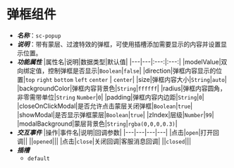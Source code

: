 # 弹框组件

- ***名称***：`sc-popup`
- ***说明***：带有蒙层、过渡特效的弹框，可使用插槽添加需要显示的内容并设置显示位置。
- ***功能属性***
  |属性名|说明|数据类型|默认值|
  |---|---|:---:|:---:|
  |modelValue|双向绑定值，控制弹框是否显示|`Boolean`|`false`|
  |direction|弹框内容显示的位置|`top` `right` `bottom` `left` `center` | `center`|
  |size|弹框内容大小|`String`|`auto`|
  |backgroundColor|弹框内容背景色|`String`|`ffffff`|
  |radius|弹框内容圆角，非零需带单位|`String` `Number`|`0`|
  |padding|弹框内容内边距|`String`|`0`|
  |closeOnClickModal|是否允许点击蒙层关闭弹框|`Boolean`|`true`|
  |showModal|是否显示弹框蒙层|`Boolean`|`true`|
  |zIndex|层级|`Number`|`99`|
  |modalBackground|蒙层背景色|`String`|`rgba(0,0,0,0.3)`|
- ***交互事件***
  |操作|事件名|说明|回调参数|
  |---|---|---|---|
  |点击|`open`|打开回调||
  ||`opened`|||
  |点击|`close`|关闭回调|客服消息回调|
  ||`closed`|||
- ***插槽***
  - `default`
